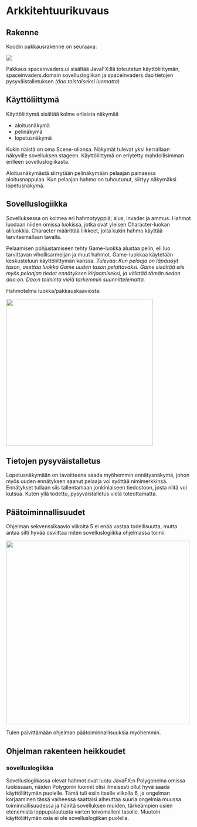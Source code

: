 # Arkkitehtuurikuvaus

## Rakenne
Koodin pakkausrakenne on seuraava:

![](https://github.com/kivik-beep/ot-harjoitustyo/blob/main/dokumentaatio/kuvat/pakkausrakenne.png)

Pakkaus spaceinvaders.ui sisältää JavaFX:llä toteutetun käyttöliittymän, 
spaceinvaders.domain sovelluslogiikan 
ja spaceinvaders.dao tietojen pysyväistalletuksen *(dao toistaiseksi luomatta)*

## Käyttöliittymä

Käyttöliittymä sisältää kolme erilaista näkymää
- aloitusnäkymä
- pelinäkymä
- lopetusnäkymä

Kukin näistä on oma Scene-olionsa. Näkymät tulevat yksi kerrallaan näkyville sovelluksen stageen.
Käyttöliittymä on eriytetty mahdollisimman erilleen sovelluslogiikasta. 

Aloitusnäkymästä siirrytään pelinäkymään pelaajan painaessa aloitusnappulaa. Kun pelaajan hahmo on tuhoutunut, siirtyy näkymäksi lopetusnäkymä.

## Sovelluslogiikka
Sovelluksessa on kolmea eri hahmotyyppiä; alus, invader ja ammus. 
Hahmot luodaan niiden omissa luokissa, jotka ovat yleisen Character-luokan aliluokkia. Character määrittää liikkeet, joita kukin hahmo käyttää tarvitsemallaan tavalla. 

Pelaamisen pohjustamiseen tehty Game-luokka alustaa pelin, eli luo tarvittavan vihollisarmeijan ja muut hahmot. Game-luokkaa käytetään keskusteluun käyttöliittymän kanssa. *Tulevaa: Kun pelaaja on läpäissyt tason, asettaa luokka Game uuden tason pelattavaksi. Game sisältää siis myös pelaajan tiedot ennätyksen kirjaamiseksi, ja välittää tämän tiedon dao:on. Dao:n toiminta vielä tarkemmin suunnittelematta.*

Hahmotelma luokka/pakkauskaaviosta:

<img src="https://github.com/kivik-beep/ot-harjoitustyo/blob/main/dokumentaatio/kuvat/luokkakaavio.png" width="400">

## Tietojen pysyväistalletus
Lopetusnäkymään on tavoitteena saada myöhemmin ennätysnäkymä, johon myös uuden ennätyksen saanut pelaaja voi syöttää nimimerkkinsä.
Ennätykset tullaan siis tallentamaan jonkinlaiseen tiedostoon, josta niitä voi kutsua. Kuten yllä todettu, pysyväistalletus vielä toteuttamatta.

## Päätoiminnallisuudet
Ohjelman sekvenssikaavio viikolta 5 ei enää vastaa todellisuutta, mutta antaa silti hyvää osviittaa miten sovelluslogiikka ohjelmassa toimii:

<img src="https://github.com/kivik-beep/ot-harjoitustyo/blob/main/dokumentaatio/kuvat/sekvenssikaavio.png" width="500">

Tulen päivittämään ohjelman päätoiminnallisuuksia myöhemmin. 

## Ohjelman rakenteen heikkoudet
### sovelluslogiikka
Sovelluslogiikassa olevat hahmot ovat luotu JavaFX:n Polygoneina omissa luokissaan, näiden Polygonin luonnit olisi ilmeisesti ollut hyvä saada käyttöliittymän puolelle. Tämä tuli esiin itselle viikolla 6, ja ongelman korjaaminen tässä vaiheessa saattaisi aiheuttaa suuria ongelmia muussa toiminnallisuudessa ja häiritä sovelluksen muiden, tärkeämpien osien etenemistä loppupalautusta varten toivomalleni tasolle. Muutoin käyttöliittymän osia ei ole sovelluslogiikan puolella.
